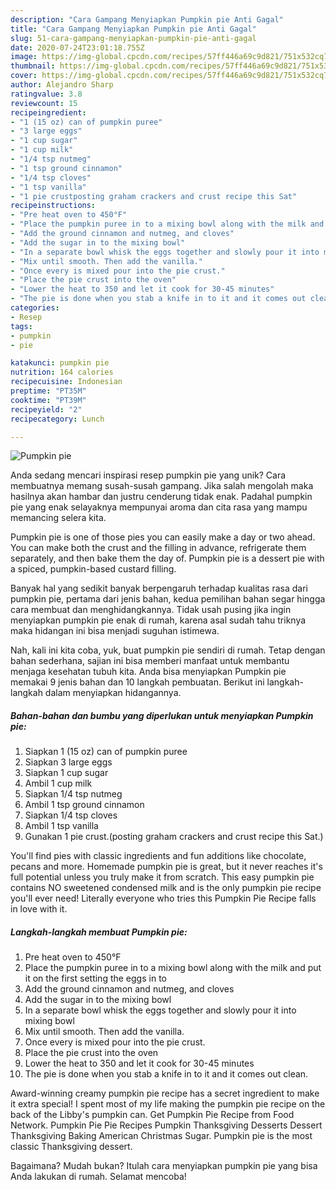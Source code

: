 ```yaml
---
description: "Cara Gampang Menyiapkan Pumpkin pie Anti Gagal"
title: "Cara Gampang Menyiapkan Pumpkin pie Anti Gagal"
slug: 51-cara-gampang-menyiapkan-pumpkin-pie-anti-gagal
date: 2020-07-24T23:01:18.755Z
image: https://img-global.cpcdn.com/recipes/57ff446a69c9d821/751x532cq70/pumpkin-pie-recipe-main-photo.jpg
thumbnail: https://img-global.cpcdn.com/recipes/57ff446a69c9d821/751x532cq70/pumpkin-pie-recipe-main-photo.jpg
cover: https://img-global.cpcdn.com/recipes/57ff446a69c9d821/751x532cq70/pumpkin-pie-recipe-main-photo.jpg
author: Alejandro Sharp
ratingvalue: 3.8
reviewcount: 15
recipeingredient:
- "1 (15 oz) can of pumpkin puree"
- "3 large eggs"
- "1 cup sugar"
- "1 cup milk"
- "1/4 tsp nutmeg"
- "1 tsp ground cinnamon"
- "1/4 tsp cloves"
- "1 tsp vanilla"
- "1 pie crustposting graham crackers and crust recipe this Sat"
recipeinstructions:
- "Pre heat oven to 450°F"
- "Place the pumpkin puree in to a mixing bowl along with the milk and put it on the first setting the eggs in to"
- "Add the ground cinnamon and nutmeg, and cloves"
- "Add the sugar in to the mixing bowl"
- "In a separate bowl whisk the eggs together and slowly pour it into mixing bowl"
- "Mix until smooth. Then add the vanilla."
- "Once every is mixed pour into the pie crust."
- "Place the pie crust into the oven"
- "Lower the heat to 350 and let it cook for 30-45 minutes"
- "The pie is done when you stab a knife in to it and it comes out clean."
categories:
- Resep
tags:
- pumpkin
- pie

katakunci: pumpkin pie 
nutrition: 164 calories
recipecuisine: Indonesian
preptime: "PT35M"
cooktime: "PT39M"
recipeyield: "2"
recipecategory: Lunch

---
```



![Pumpkin pie](https://img-global.cpcdn.com/recipes/57ff446a69c9d821/751x532cq70/pumpkin-pie-recipe-main-photo.jpg)

Anda sedang mencari inspirasi resep pumpkin pie yang unik? Cara membuatnya memang susah-susah gampang. Jika salah mengolah maka hasilnya akan hambar dan justru cenderung tidak enak. Padahal pumpkin pie yang enak selayaknya mempunyai aroma dan cita rasa yang mampu memancing selera kita.

Pumpkin pie is one of those pies you can easily make a day or two ahead. You can make both the crust and the filling in advance, refrigerate them separately, and then bake them the day of. Pumpkin pie is a dessert pie with a spiced, pumpkin-based custard filling.

Banyak hal yang sedikit banyak berpengaruh terhadap kualitas rasa dari pumpkin pie, pertama dari jenis bahan, kedua pemilihan bahan segar hingga cara membuat dan menghidangkannya. Tidak usah pusing jika ingin menyiapkan pumpkin pie enak di rumah, karena asal sudah tahu triknya maka hidangan ini bisa menjadi suguhan istimewa.


Nah, kali ini kita coba, yuk, buat pumpkin pie sendiri di rumah. Tetap dengan bahan sederhana, sajian ini bisa memberi manfaat untuk membantu menjaga kesehatan tubuh kita. Anda bisa menyiapkan Pumpkin pie memakai 9 jenis bahan dan 10 langkah pembuatan. Berikut ini langkah-langkah dalam menyiapkan hidangannya.

<!--inarticleads1-->

##### Bahan-bahan dan bumbu yang diperlukan untuk menyiapkan Pumpkin pie:

1. Siapkan 1 (15 oz) can of pumpkin puree
1. Siapkan 3 large eggs
1. Siapkan 1 cup sugar
1. Ambil 1 cup milk
1. Siapkan 1/4 tsp nutmeg
1. Ambil 1 tsp ground cinnamon
1. Siapkan 1/4 tsp cloves
1. Ambil 1 tsp vanilla
1. Gunakan 1 pie crust.(posting graham crackers and crust recipe this Sat.)


You&#39;ll find pies with classic ingredients and fun additions like chocolate, pecans and more. Homemade pumpkin pie is great, but it never reaches it&#39;s full potential unless you truly make it from scratch. This easy pumpkin pie contains NO sweetened condensed milk and is the only pumpkin pie recipe you&#39;ll ever need! Literally everyone who tries this Pumpkin Pie Recipe falls in love with it. 

<!--inarticleads2-->

##### Langkah-langkah membuat Pumpkin pie:

1. Pre heat oven to 450°F
1. Place the pumpkin puree in to a mixing bowl along with the milk and put it on the first setting the eggs in to
1. Add the ground cinnamon and nutmeg, and cloves
1. Add the sugar in to the mixing bowl
1. In a separate bowl whisk the eggs together and slowly pour it into mixing bowl
1. Mix until smooth. Then add the vanilla.
1. Once every is mixed pour into the pie crust.
1. Place the pie crust into the oven
1. Lower the heat to 350 and let it cook for 30-45 minutes
1. The pie is done when you stab a knife in to it and it comes out clean.


Award-winning creamy pumpkin pie recipe has a secret ingredient to make it extra special! I spent most of my life making the pumpkin pie recipe on the back of the Libby&#39;s pumpkin can. Get Pumpkin Pie Recipe from Food Network. Pumpkin Pie Pie Recipes Pumpkin Thanksgiving Desserts Dessert Thanksgiving Baking American Christmas Sugar. Pumpkin pie is the most classic Thanksgiving dessert. 

Bagaimana? Mudah bukan? Itulah cara menyiapkan pumpkin pie yang bisa Anda lakukan di rumah. Selamat mencoba!
